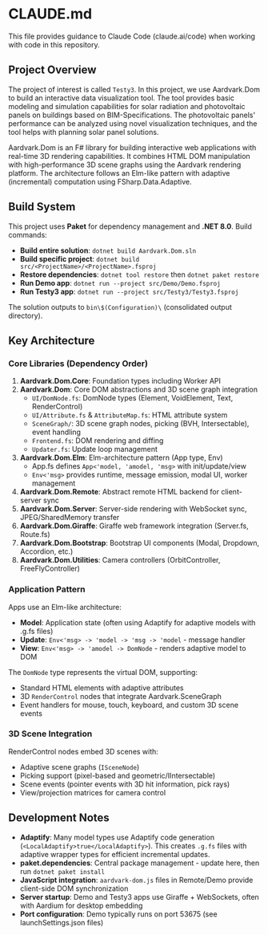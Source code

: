 # CLAUDE.md

This file provides guidance to Claude Code (claude.ai/code) when working with code in this repository.

## Project Overview

The project of interest is called `Testy3`. In this project, we use Aardvark.Dom to build an interactive data visualization tool. The tool provides basic modeling and simulation capabilities for solar radiation and photovoltaic panels on buildings based on BIM-Specifications. The photovoltaic panels' performance can be analyzed using novel visualization techniques, and the tool helps with planning solar panel solutions. 

Aardvark.Dom is an F# library for building interactive web applications with real-time 3D rendering capabilities. It combines HTML DOM manipulation with high-performance 3D scene graphs using the Aardvark rendering platform. The architecture follows an Elm-like pattern with adaptive (incremental) computation using FSharp.Data.Adaptive.

## Build System

This project uses **Paket** for dependency management and **.NET 8.0**. Build commands:

- **Build entire solution**: `dotnet build Aardvark.Dom.sln`
- **Build specific project**: `dotnet build src/<ProjectName>/<ProjectName>.fsproj`
- **Restore dependencies**: `dotnet tool restore` then `dotnet paket restore`
- **Run Demo app**: `dotnet run --project src/Demo/Demo.fsproj`
- **Run Testy3 app**: `dotnet run --project src/Testy3/Testy3.fsproj`

The solution outputs to `bin\$(Configuration)\` (consolidated output directory).

## Key Architecture

### Core Libraries (Dependency Order)

1. **Aardvark.Dom.Core**: Foundation types including Worker API
2. **Aardvark.Dom**: Core DOM abstractions and 3D scene graph integration
   - `UI/DomNode.fs`: DomNode types (Element, VoidElement, Text, RenderControl)
   - `UI/Attribute.fs` & `AttributeMap.fs`: HTML attribute system
   - `SceneGraph/`: 3D scene graph nodes, picking (BVH, Intersectable), event handling
   - `Frontend.fs`: DOM rendering and diffing
   - `Updater.fs`: Update loop management
3. **Aardvark.Dom.Elm**: Elm-architecture pattern (App type, Env)
   - App.fs defines `App<'model, 'amodel, 'msg>` with init/update/view
   - `Env<'msg>` provides runtime, message emission, modal UI, worker management
4. **Aardvark.Dom.Remote**: Abstract remote HTML backend for client-server sync
5. **Aardvark.Dom.Server**: Server-side rendering with WebSocket sync, JPEG/SharedMemory transfer
6. **Aardvark.Dom.Giraffe**: Giraffe web framework integration (Server.fs, Route.fs)
7. **Aardvark.Dom.Bootstrap**: Bootstrap UI components (Modal, Dropdown, Accordion, etc.)
8. **Aardvark.Dom.Utilities**: Camera controllers (OrbitController, FreeFlyController)

### Application Pattern

Apps use an Elm-like architecture:
- **Model**: Application state (often using Adaptify for adaptive models with .g.fs files)
- **Update**: `Env<'msg> -> 'model -> 'msg -> 'model` - message handler
- **View**: `Env<'msg> -> 'amodel -> DomNode` - renders adaptive model to DOM

The `DomNode` type represents the virtual DOM, supporting:
- Standard HTML elements with adaptive attributes
- 3D `RenderControl` nodes that integrate Aardvark.SceneGraph
- Event handlers for mouse, touch, keyboard, and custom 3D scene events

### 3D Scene Integration

RenderControl nodes embed 3D scenes with:
- Adaptive scene graphs (`ISceneNode`)
- Picking support (pixel-based and geometric/IIntersectable)
- Scene events (pointer events with 3D hit information, pick rays)
- View/projection matrices for camera control

## Development Notes

- **Adaptify**: Many model types use Adaptify code generation (`<LocalAdaptify>true</LocalAdaptify>`). This creates `.g.fs` files with adaptive wrapper types for efficient incremental updates.
- **paket.dependencies**: Central package management - update here, then run `dotnet paket install`
- **JavaScript integration**: `aardvark-dom.js` files in Remote/Demo provide client-side DOM synchronization
- **Server startup**: Demo and Testy3 apps use Giraffe + WebSockets, often with Aardium for desktop embedding
- **Port configuration**: Demo typically runs on port 53675 (see launchSettings.json files)
